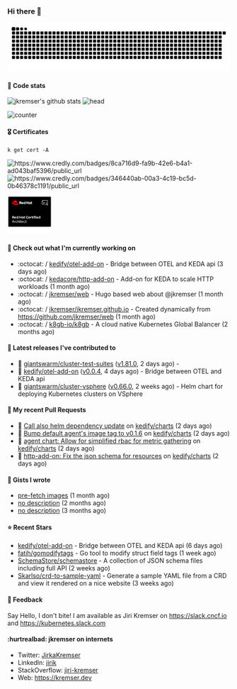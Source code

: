 ### Hi there 👋

<picture>
  <source media="(prefers-color-scheme: dark)" srcset="github-snake-dark.svg" />
  <source media="(prefers-color-scheme: light)" srcset="github-snake.svg" />
  <img alt="github-snake" src="github-snake.svg" />
</picture>

#### 📱 Code stats

![jkremser's github stats](https://github-readme-stats.vercel.app/api?username=jkremser&count_private=true&show_icons=true&hide_border=false&theme=tokyonight&title_color=5bcdec&bg_color=0d1117&border_radius=false) ![head](https://user-images.githubusercontent.com/535866/175570014-71166aaa-95f7-4a4f-869c-93a16481de4e.jpeg)



![counter](https://komarev.com/ghpvc/?username=jkremser&color=5bcdec&style=for-the-badge)

#### 🎖 Certificates
```
k get cert -A
```
<p align="left">
    <a style="text-decoration: none !important;" href="https://www.credly.com/badges/8ca716d9-fa9b-42e6-b4a1-ad043baf5396/public_url">
        <img src="https://training.linuxfoundation.org/wp-content/uploads/2022/11/CKA.png" alt="https://www.credly.com/badges/8ca716d9-fa9b-42e6-b4a1-ad043baf5396/public_url" width="110" height="110"/>
    </a>
    <a style="text-decoration: none !important;" href="https://www.credly.com/badges/346440ab-00a3-4c19-bc5d-0b46378c1191/public_url">
        <img src="https://training.linuxfoundation.org/wp-content/uploads/2022/11/CKS.png" alt="https://www.credly.com/badges/346440ab-00a3-4c19-bc5d-0b46378c1191/public_url" width="110" height="110"/>
    </a>
    <a style="text-decoration: none !important;" href="https://rhtapps.redhat.com/verify/?certId=120-194-022">
        <img src="./rhca.png" alt="https://rhtapps.redhat.com/verify/?certId=120-194-022" width="100" height="100"/>
    </a>
</p>

#### 👷 Check out what I'm currently working on

- :octocat: / [kedify/otel-add-on](https://github.com/kedify/otel-add-on) - Bridge between OTEL and KEDA api (3 days ago)
- :octocat: / [kedacore/http-add-on](https://github.com/kedacore/http-add-on) - Add-on for KEDA to scale HTTP workloads (1 month ago)
- :octocat: / [jkremser/web](https://github.com/jkremser/web) - Hugo based web about @jkremser (1 month ago)
- :octocat: / [jkremser/jkremser.github.io](https://github.com/jkremser/jkremser.github.io) - Created dynamically from https://github.com/jkremser/web (1 month ago)
- :octocat: / [k8gb-io/k8gb](https://github.com/k8gb-io/k8gb) - A cloud native Kubernetes Global Balancer (2 months ago)

#### 🔭 Latest releases I've contributed to

- 🎉 [giantswarm/cluster-test-suites](https://github.com/giantswarm/cluster-test-suites) ([v1.81.0](https://github.com/giantswarm/cluster-test-suites/releases/tag/v1.81.0), 2 days ago) - 
- 🎉 [kedify/otel-add-on](https://github.com/kedify/otel-add-on) ([v0.0.4](https://github.com/kedify/otel-add-on/releases/tag/v0.0.4), 4 days ago) - Bridge between OTEL and KEDA api
- 🎉 [giantswarm/cluster-vsphere](https://github.com/giantswarm/cluster-vsphere) ([v0.66.0](https://github.com/giantswarm/cluster-vsphere/releases/tag/v0.66.0), 2 weeks ago) - Helm chart for deploying Kubernetes clusters on VSphere

#### 🔨 My recent Pull Requests

- 💪 [Call also helm dependency update](https://github.com/kedify/charts/pull/75) on [kedify/charts](https://github.com/kedify/charts) (2 days ago)
- 💪 [Bump default agent&#39;s image tag to v0.1.6](https://github.com/kedify/charts/pull/74) on [kedify/charts](https://github.com/kedify/charts) (2 days ago)
- 💪 [agent chart: Allow for simplified rbac for metric gathering](https://github.com/kedify/charts/pull/73) on [kedify/charts](https://github.com/kedify/charts) (2 days ago)
- 💪 [http-add-on: Fix the json schema for resources](https://github.com/kedify/charts/pull/72) on [kedify/charts](https://github.com/kedify/charts) (2 days ago)

#### 📓 Gists I wrote

- [pre-fetch images](https://gist.github.com/28cff52b8a6c15cc6e0a34a1674c004e) (1 month ago)
- [no description](https://gist.github.com/795191744bdf3050e91b54a8e24d7c52) (2 months ago)
- [no description](https://gist.github.com/abee4e0ee17bac1713160c2b347aed61) (3 months ago)

#### ⭐ Recent Stars

- [kedify/otel-add-on](https://github.com/kedify/otel-add-on) - Bridge between OTEL and KEDA api (6 days ago)
- [fatih/gomodifytags](https://github.com/fatih/gomodifytags) - Go tool to modify struct field tags (1 week ago)
- [SchemaStore/schemastore](https://github.com/SchemaStore/schemastore) - A collection of JSON schema files including full API (2 weeks ago)
- [Skarlso/crd-to-sample-yaml](https://github.com/Skarlso/crd-to-sample-yaml) - Generate a sample YAML file from a CRD and view it rendered on a nice website (3 weeks ago)

#### 💬 Feedback

Say Hello, I don't bite! I am available as Jiri Kremser on https://slack.cncf.io and https://kubernetes.slack.com


#### :hurtrealbad: jkremser on internets

- Twitter: <a href="https://twitter.com/JirkaKremser">JirkaKremser</a>
- LinkedIn: <a href="https://www.linkedin.com/in/jirik/">jirik</a>
- StackOverflow: <a href="https://stackoverflow.com/users/1594980/jiri-kremser">jiri-kremser</a>
- Web: https://kremser.dev
